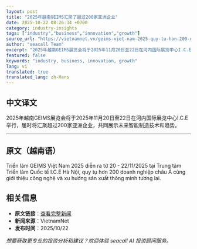 ```yaml
---
layout: post
title: "2025年越南GEIMS汇聚了超过200家亚洲企业"
date: 2025-10-22 08:26:34 +0700
category: industry-insights
tags: ["industry","business","innovation","growth"]
source_url: "https://vietnamnet.vn/geims-viet-nam-2025-quy-tu-hon-200-doanh-nghiep-chau-a-2455243.html"
author: "seacall Team"
excerpt: "2025年越南GEIMS展览会将于2025年11月20日至22日在河内国际展览中心I.C.E举行，届时将汇聚超过200家亚洲企业，共同展示未来智能制造技术和趋势。..."
featured: false
keywords: "industry, business, innovation, growth"
lang: vi
translated: true
translated_lang: zh-Hans
---
```


## 中文译文

2025年越南GEIMS展览会将于2025年11月20日至22日在河内国际展览中心I.C.E举行，届时将汇聚超过200家亚洲企业，共同展示未来智能制造技术和趋势。

---

## 原文（越南语）

Triển lãm GEIMS Việt Nam 2025 diễn ra từ 20 - 22/11/2025 tại Trung tâm Triển lãm Quốc tế I.C.E Hà Nội, quy tụ hơn 200 doanh nghiệp châu Á cùng giới thiệu công nghệ và xu hướng sản xuất thông minh tương lai.

## 相关信息

- **原文链接**：[查看完整新闻](https://vietnamnet.vn/geims-viet-nam-2025-quy-tu-hon-200-doanh-nghiep-chau-a-2455243.html)
- **新闻来源**：VietnamNet
- **发布时间**：2025/10/22

*想要获取更专业的投资分析和建议？欢迎体验 seacall AI 投资顾问服务。*